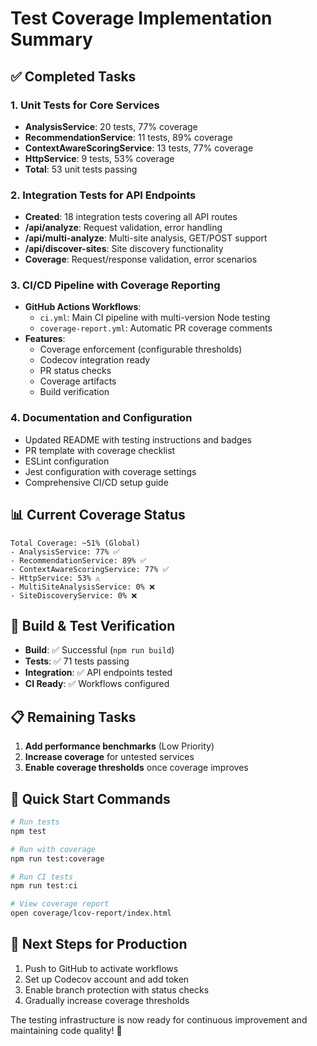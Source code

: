 # Test Coverage Implementation Summary

## ✅ Completed Tasks

### 1. Unit Tests for Core Services
- **AnalysisService**: 20 tests, 77% coverage
- **RecommendationService**: 11 tests, 89% coverage  
- **ContextAwareScoringService**: 13 tests, 77% coverage
- **HttpService**: 9 tests, 53% coverage
- **Total**: 53 unit tests passing

### 2. Integration Tests for API Endpoints
- **Created**: 18 integration tests covering all API routes
- **/api/analyze**: Request validation, error handling
- **/api/multi-analyze**: Multi-site analysis, GET/POST support
- **/api/discover-sites**: Site discovery functionality
- **Coverage**: Request/response validation, error scenarios

### 3. CI/CD Pipeline with Coverage Reporting
- **GitHub Actions Workflows**:
  - `ci.yml`: Main CI pipeline with multi-version Node testing
  - `coverage-report.yml`: Automatic PR coverage comments
- **Features**:
  - Coverage enforcement (configurable thresholds)
  - Codecov integration ready
  - PR status checks
  - Coverage artifacts
  - Build verification

### 4. Documentation and Configuration
- Updated README with testing instructions and badges
- PR template with coverage checklist
- ESLint configuration
- Jest configuration with coverage settings
- Comprehensive CI/CD setup guide

## 📊 Current Coverage Status

```
Total Coverage: ~51% (Global)
- AnalysisService: 77% ✅
- RecommendationService: 89% ✅
- ContextAwareScoringService: 77% ✅
- HttpService: 53% ⚠️
- MultiSiteAnalysisService: 0% ❌
- SiteDiscoveryService: 0% ❌
```

## 🚀 Build & Test Verification

- **Build**: ✅ Successful (`npm run build`)
- **Tests**: ✅ 71 tests passing
- **Integration**: ✅ API endpoints tested
- **CI Ready**: ✅ Workflows configured

## 📋 Remaining Tasks

1. **Add performance benchmarks** (Low Priority)
2. **Increase coverage** for untested services
3. **Enable coverage thresholds** once coverage improves

## 🔧 Quick Start Commands

```bash
# Run tests
npm test

# Run with coverage
npm run test:coverage

# Run CI tests
npm run test:ci

# View coverage report
open coverage/lcov-report/index.html
```

## 🎯 Next Steps for Production

1. Push to GitHub to activate workflows
2. Set up Codecov account and add token
3. Enable branch protection with status checks
4. Gradually increase coverage thresholds

The testing infrastructure is now ready for continuous improvement and maintaining code quality! 🎉